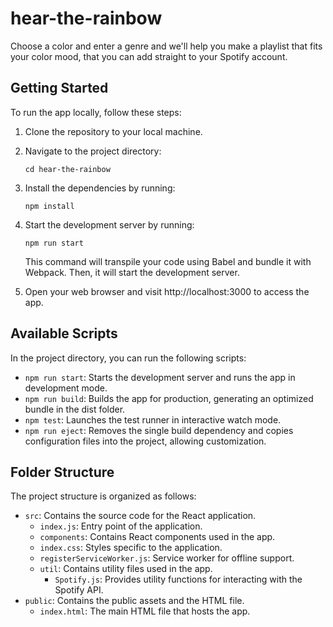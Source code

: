 # hear-the-rainbow
Choose a color and enter a genre and we'll help you make a playlist that fits your color mood, that you can add straight to your Spotify account.


## Getting Started

To run the app locally, follow these steps:

1. Clone the repository to your local machine.

2. Navigate to the project directory:

   ```
   cd hear-the-rainbow
   ```

3. Install the dependencies by running:

    ```
    npm install
    ```

4. Start the development server by running:

    ```
    npm run start
    ```

    This command will transpile your code using Babel and bundle it with Webpack. Then, it will start the development server.

5. Open your web browser and visit http://localhost:3000 to access the app.

## Available Scripts

In the project directory, you can run the following scripts:

 - `npm run start`: Starts the development server and runs the app in development mode.
 - `npm run build`: Builds the app for production, generating an optimized bundle in the dist folder.
 - `npm test`: Launches the test runner in interactive watch mode.
 - `npm run eject`: Removes the single build dependency and copies configuration files into the project, allowing customization.

## Folder Structure

The project structure is organized as follows:

 - `src`: Contains the source code for the React application.
    - `index.js`: Entry point of the application.
    - `components`: Contains React components used in the app.
    - `index.css`: Styles specific to the application.
    - `registerServiceWorker.js`: Service worker for offline support.
    - `util`: Contains utility files used in the app.
        - `Spotify.js`: Provides utility functions for interacting with the Spotify API.
 - `public`: Contains the public assets and the HTML file.
    - `index.html`: The main HTML file that hosts the app.